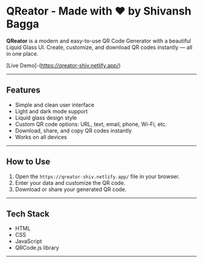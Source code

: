 # QReator - Made with ❤️ by **Shivansh Bagga**

**QReator** is a modern and easy-to-use QR Code Generator with a beautiful Liquid Glass UI. Create, customize, and download QR codes instantly — all in one place.

[Live Demo]-(https://qreator-shiv.netlify.app/)

---

## Features

- Simple and clean user interface  
- Light and dark mode support  
- Liquid glass design style  
- Custom QR code options: URL, text, email, phone, Wi-Fi, etc.  
- Download, share, and copy QR codes instantly  
- Works on all devices  

---

## How to Use

1. Open the `https://qreator-shiv.netlify.app/` file in your browser.  
2. Enter your data and customize the QR code.  
3. Download or share your generated QR code.  

---

## Tech Stack

- HTML  
- CSS  
- JavaScript  
- QRCode.js library  

---

